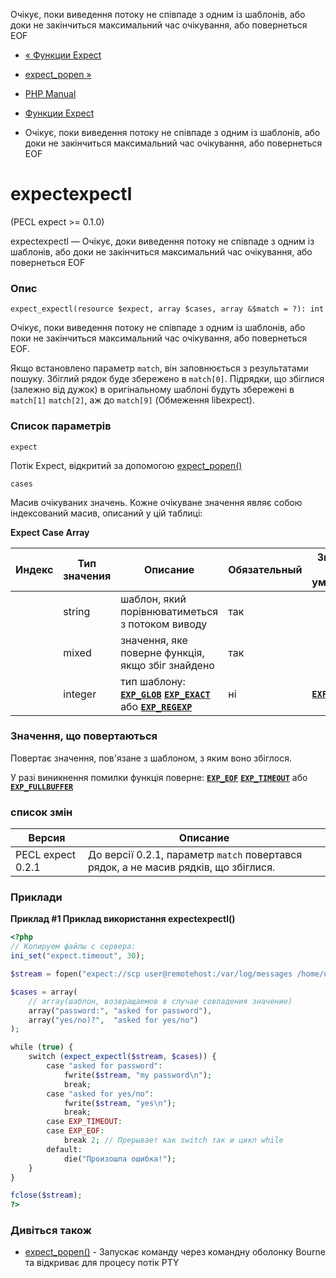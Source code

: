 Очікує, поки виведення потоку не співпаде з одним із шаблонів, або доки не закінчиться максимальний час очікування, або повернеться EOF

-   [« Функции Expect](ref.expect.html)
    
-   [expect\_popen »](function.expect-popen.html)
    
-   [PHP Manual](index.html)
    
-   [Функции Expect](ref.expect.html)
    
-   Очікує, поки виведення потоку не співпаде з одним із шаблонів, або доки не закінчиться максимальний час очікування, або повернеться EOF
    

# expectexpectl

(PECL expect >= 0.1.0)

expectexpectl — Очікує, доки виведення потоку не співпаде з одним із шаблонів, або доки не закінчиться максимальний час очікування, або повернеться EOF

### Опис

```methodsynopsis
expect_expectl(resource $expect, array $cases, array &$match = ?): int
```

Очікує, поки виведення потоку не співпаде з одним із шаблонів, або поки не закінчиться максимальний час очікування, або повернеться EOF.

Якщо встановлено параметр `match`, він заповнюється з результатами пошуку. Збіглий рядок буде збережено в `match[0]`. Підрядки, що збіглися (залежно від дужок) в оригінальному шаблоні будуть збережені в `match[1]` `match[2]`, аж до `match[9]` (Обмеження libexpect).

### Список параметрів

`expect`

Потік Expect, відкритий за допомогою [expect\_popen()](function.expect-popen.html)

`cases`

Масив очікуваних значень. Кожне очікуване значення являє собою індексований масив, описаний у цій таблиці:

**Expect Case Array**

| Индекс | Тип значения | Описание                                                                                                                                                                                                                     | Обязательный | Значение по умолчанию                                             |
|--------|--------------|------------------------------------------------------------------------------------------------------------------------------------------------------------------------------------------------------------------------------|--------------|-------------------------------------------------------------------|
|        | string       | шаблон, який порівнюватиметься з потоком виводу                                                                                                                                                                              | так          |                                                                   |
|        | mixed        | значення, яке поверне функція, якщо збіг знайдено                                                                                                                                                                            | так          |                                                                   |
|        | integer      | тип шаблону: [**`EXP_GLOB`**](expect.constants.html#constants.expect.exp-glob) [**`EXP_EXACT`**](expect.constants.html#constants.expect.exp-exact) або [**`EXP_REGEXP`**](expect.constants.html#constants.expect.exp-regexp) | ні           | [**`EXP_GLOB`**](expect.constants.html#constants.expect.exp-glob) |

### Значення, що повертаються

Повертає значення, пов'язане з шаблоном, з яким воно збіглося.

У разі виникнення помилки функція поверне: [**`EXP_EOF`**](expect.constants.html#constants.expect.exp-eof) [**`EXP_TIMEOUT`**](expect.constants.html#constants.expect.exp-timeout) або [**`EXP_FULLBUFFER`**](expect.constants.html#constants.expect.exp-fullbuffer)

### список змін

| Версия            | Описание                                                                            |
|-------------------|-------------------------------------------------------------------------------------|
| PECL expect 0.2.1 | До версії 0.2.1, параметр `match` повертався рядок, а не масив рядків, що збіглися. |

### Приклади

**Приклад #1 Приклад використання **expectexpectl()****

```php
<?php
// Копируем файлы с сервера:
ini_set("expect.timeout", 30);

$stream = fopen("expect://scp user@remotehost:/var/log/messages /home/user/messages.txt", "r");

$cases = array(
    // array(шаблон, возвращаемов в случае совпадения значение)
    array("password:", "asked for password"),
    array("yes/no)?",  "asked for yes/no")
);

while (true) {
    switch (expect_expectl($stream, $cases)) {
        case "asked for password":
            fwrite($stream, "my password\n");
            break;
        case "asked for yes/no":
            fwrite($stream, "yes\n");
            break;
        case EXP_TIMEOUT:
        case EXP_EOF:
            break 2; // Прерывает как switch так и цикл while
        default:
            die("Произошла ошибка!");
    }
}

fclose($stream);
?>
```

### Дивіться також

-   [expect\_popen()](function.expect-popen.html) - Запускає команду через командну оболонку Bourne та відкриває для процесу потік PTY